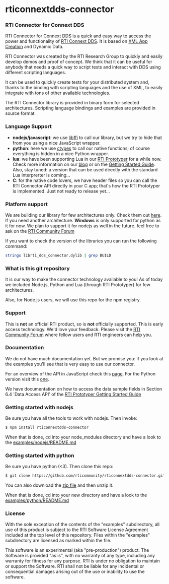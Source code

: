 rticonnextdds-connector
=======

### RTI Connector for Connext DDS
RTI Connector for Connext DDS is a quick and easy way to access the power and
functionality of [RTI Connext DDS](http://www.rti.com/products/index.html).
It is based on [XML App Creation](https://community.rti.com/rti-doc/510/ndds.5.1.0/doc/pdf/RTI_CoreLibrariesAndUtilities_XML_AppCreation_GettingStarted.pdf) and Dynamic Data.

RTI Connector was created by the RTI Research Group to quickly and easily develop demos
and proof of concept. We think that it can be useful for anybody that needs
a quick way to script tests and interact with DDS using different scripting languages.

It can be used to quickly create tests for your distributed system and, thanks
to the binding with scripting languages and the use of XML, to easily integrate
with tons of other available technologies.

The RTI Connector library is provided in binary form for selected architectures. Scripting language bindings and examples are provided in source format.

### Language Support

 * **nodejs/javascript**: we use [libffi](https://github.com/node-ffi/node-ffi) to call our library, but we try to hide
that from you using a nice JavaScript wrapper.
 * **python**: here we use [ctypes](https://docs.python.org/2/library/ctypes.html) to call our native functions; of course everything is hidden in a nice Python wrapper.
 * **lua**: we have been supporting Lua in our [RTI Prototyper](https://community.rti.com/downloads/experimental/rti-prototyper-with-lua) for a while now.
Check more information on our [blog](http://blogs.rti.com/tag/lua/) or on the [Getting Started Guide](https://community.rti.com/rti-doc/510/ndds.5.1.0/doc/pdf/RTI_CoreLibrariesAndUtilities_Prototyper_GettingStarted.pdf). Also, stay tuned: a version that can be used directly with the standard Lua interprerter is coming...
 * **C**: for the native code lovers, we have header files so you can call the
RTI Connector API directly in your C app; that's how the RTI Prototyper is
implemented. Just not ready to release yet...

### Platform support
We are building our library for few architectures only. Check them out [here](https://github.com/rticommunity/rticonnextdds-connector/tree/master/lib). If you need another architecture. **Windows** is only supported for python as it for now. We plan to support it for nodejs as well in the future.
feel free to ask on the [RTI Community Forum](https://community.rti.com/forums/technical-questions)

If you want to check the version of the libraries you can run the following command:

``` bash
strings librti_dds_connector.dylib | grep BUILD
```

### What is this git repository
It is our way to make the connector technology available to you!
As of today we included Node.js, Python and Lua (through RTI Prototyper) for few
architectures.

Also, for Node.js users, we will use this repo for the npm registry.

### Support
This is **not** an official RTI product, so is **not** officially supported. This is early access technology. We'd love your feedback. Please visit the [RTI Community Forum](https://community.rti.com/forums/technical-questions) where fellow users and RTI engineers can help you.

### Documentation
We do not have much documentation yet. But we promise you: if you look at the
examples you'll see that is very easy to use our connector.

For an overview of the API in JavaScript check this [page](examples/nodejs/README.md). For the Python version visit this [one](examples/python/README.md).

We have documentation on how to access the data sample fields in Section 6.4 'Data Access API' of the
[RTI Prototyper Getting Started Guide](https://community.rti.com/rti-doc/510/ndds.5.1.0/doc/pdf/RTI_CoreLibrariesAndUtilities_Prototyper_GettingStarted.pdf)  

### Getting started with nodejs
Be sure you have all the tools to work with nodejs. Then invoke:

``` bash
$ npm install rticonnextdds-connector
```

When that is done, cd into your node_modules directory and have a look to the [examples/nodejs/README.md](examples/nodejs/README.md)
### Getting started with python
Be sure you have python (<3). Then clone this repo:

``` bash
$ git clone https://github.com/rticommunity/rticonnextdds-connector.git
```

You can also download the [zip file](https://github.com/rticommunity/rticonnextdds-connector/archive/master.zip)
and then unzip it.

When that is done, cd into your new directory and have a look to the [examples/python/README.md](examples/python/README.md)

### License
With the sole exception of the contents of the "examples" subdirectory, all use of this product is subject to the RTI Software License Agreement included at the top level of this repository. Files within the "examples" subdirectory are licensed as marked within the file.

This software is an experimental (aka "pre-production") product. The Software is provided "as is", with no warranty of any type, including any warranty for fitness for any purpose. RTI is under no obligation to maintain or support the Software. RTI shall not be liable for any incidental or consequential damages arising out of the use or inability to use the software.

